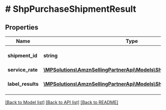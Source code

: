 # # ShpPurchaseShipmentResult

## Properties

Name | Type | Description | Notes
------------ | ------------- | ------------- | -------------
**shipment_id** | **string** | The unique shipment identifier. |
**service_rate** | [**\MPSolutions\AmznSellingPartnerApi\Models\Shipping\ShpServiceRate**](ShpServiceRate.md) |  |
**label_results** | [**\MPSolutions\AmznSellingPartnerApi\Models\Shipping\ShpLabelResult[]**](ShpLabelResult.md) | A list of label results |

[[Back to Model list]](../../README.md#models) [[Back to API list]](../../README.md#endpoints) [[Back to README]](../../README.md)
